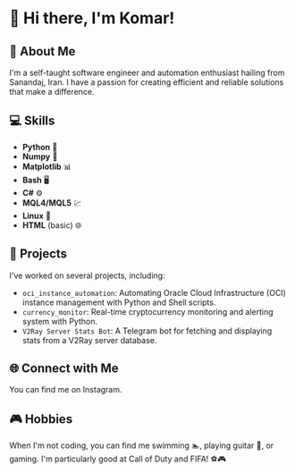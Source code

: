 # 👋 Hi there, I'm Komar!

## 📝 About Me
I'm a self-taught software engineer and automation enthusiast hailing from Sanandaj, Iran. I have a passion for creating efficient and reliable solutions that make a difference.

## 💻 Skills
- **Python** 🐍
- **Numpy** 🔢
- **Matplotlib** 📊
- **Bash** 🖥️
- **C#** ⚙️
- **MQL4/MQL5** 💹
- **Linux** 🐧
- **HTML** (basic) 🌐

## 🚀 Projects
I've worked on several projects, including:
- `oci_instance_automation`: Automating Oracle Cloud Infrastructure (OCI) instance management with Python and Shell scripts.
- `currency_monitor`: Real-time cryptocurrency monitoring and alerting system with Python.
- `V2Ray Server Stats Bot`: A Telegram bot for fetching and displaying stats from a V2Ray server database.

## 🌐 Connect with Me
You can find me on Instagram.

## 🎮 Hobbies
When I'm not coding, you can find me swimming 🏊, playing guitar 🎸, or gaming. I'm particularly good at Call of Duty and FIFA! ⚽🎮
